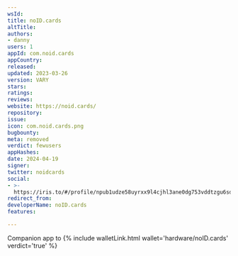 ```yaml
---
wsId: 
title: noID.cards
altTitle: 
authors:
- danny
users: 1
appId: com.noid.cards
appCountry: 
released: 
updated: 2023-03-26
version: VARY
stars: 
ratings: 
reviews: 
website: https://noid.cards/
repository: 
issue: 
icon: com.noid.cards.png
bugbounty: 
meta: removed
verdict: fewusers
appHashes: 
date: 2024-04-19
signer: 
twitter: noidcards
social:
- >-
  https://iris.to/#/profile/npub1udze58uyrxx9l4cjhl3ane0dg753vddtzgu6sd742wkyzc4hjqesc4secl
redirect_from: 
developerName: noID.cards
features: 

---
```


Companion app to {% include walletLink.html wallet='hardware/noID.cards' verdict='true' %}
